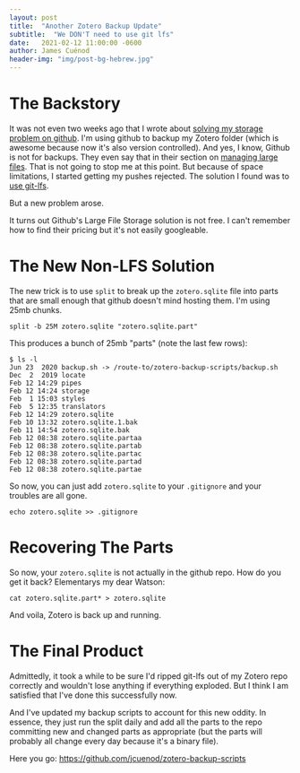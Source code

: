 ```yaml
---
layout: post
title:  "Another Zotero Backup Update"
subtitle:  "We DON'T need to use git lfs"
date:   2021-02-12 11:00:00 -0600
author: James Cuénod
header-img: "img/post-bg-hebrew.jpg"
---
```



# The Backstory

It was not even two weeks ago that I wrote about [solving my storage problem on github](https://jcuenod.github.io/bibletech/2020/06/14/zotero-github-backups/). I'm using github to backup my Zotero folder (which is awesome because now it's also version controlled). And yes, I know, Github is not for backups. They even say that in their section on [managing large files](https://docs.github.com/en/github/managing-large-files/what-is-my-disk-quota). That is not going to stop me at this point. But because of space limitations, I started getting my pushes rejected. The solution I found was to [use git-lfs](https://jcuenod.github.io/bibletech/2021/02/02/free-zotero-storage-update/).

But a new problem arose.

It turns out Github's Large File Storage solution is not free. I can't remember how to find their pricing but it's not easily googleable.

# The New Non-LFS Solution

The new trick is to use `split` to break up the `zotero.sqlite` file into parts that are small enough that github doesn't mind hosting them. I'm using 25mb chunks.

```
split -b 25M zotero.sqlite "zotero.sqlite.part"
```

This produces a bunch of 25mb "parts" (note the last few rows):

```
$ ls -l
Jun 23  2020 backup.sh -> /route-to/zotero-backup-scripts/backup.sh
Dec  2  2019 locate
Feb 12 14:29 pipes
Feb 12 14:24 storage
Feb  1 15:03 styles
Feb  5 12:35 translators
Feb 12 14:29 zotero.sqlite
Feb 10 13:32 zotero.sqlite.1.bak
Feb 11 14:54 zotero.sqlite.bak
Feb 12 08:38 zotero.sqlite.partaa
Feb 12 08:38 zotero.sqlite.partab
Feb 12 08:38 zotero.sqlite.partac
Feb 12 08:38 zotero.sqlite.partad
Feb 12 08:38 zotero.sqlite.partae
```

So now, you can just add `zotero.sqlite` to your `.gitignore` and your troubles are all gone.

```
echo zotero.sqlite >> .gitignore
```

# Recovering The Parts

So now, your `zotero.sqlite` is not actually in the github repo. How do you get it back? Elementarys my dear Watson:

```
cat zotero.sqlite.part* > zotero.sqlite
```

And voila, Zotero is back up and running.

# The Final Product

Admittedly, it took a while to be sure I'd ripped git-lfs out of my Zotero repo correctly and wouldn't lose anything if everything exploded. But I think I am satisfied that I've done this successfully now.

And I've updated my backup scripts to account for this new oddity. In essence, they just run the split daily and add all the parts to the repo committing new and changed parts as appropriate (but the parts will probably all change every day because it's a binary file).

Here you go: <https://github.com/jcuenod/zotero-backup-scripts>
